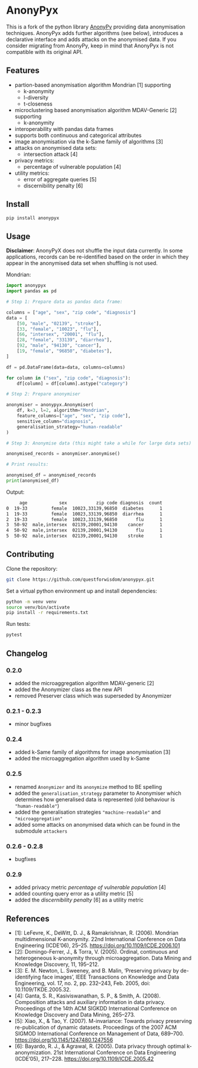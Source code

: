 # AnonyPyx

This is a fork of the python library [AnonyPy](https://pypi.org/project/anonypy/) providing data anonymisation techniques. 
AnonyPyx adds further algorithms (see below), introduces a declarative interface and adds attacks on the anonymised data.
If you consider migrating from AnonyPy, keep in mind that AnonyPyx is not compatible with its original API.

## Features

- partion-based anonymisation algorithm Mondrian [1] supporting
    - k-anonymity
    - l-diversity 
    - t-closeness
- microclustering based anonymisation algorithm MDAV-Generic [2] supporting
    - k-anonymity
- interoperability with pandas data frames
- supports both continuous and categorical attributes 
- image anonymisation via the k-Same family of algorithms [3]
- attacks on anonymised data sets:
    - intersection attack [4]
- privacy metrics:
    - percentage of vulnerable population [4]
- utility metrics:
    - error of aggregate queries [5]
    - discernibility penalty [6]

## Install

```bash
pip install anonypyx
```

## Usage

**Disclaimer**: AnonyPyX does not shuffle the input data currently. In some applications, records can be re-identified based on the order in which they appear in the anonymised data set when shuffling is not used. 

Mondrian:

```python
import anonypyx
import pandas as pd

# Step 1: Prepare data as pandas data frame:

columns = ["age", "sex", "zip code", "diagnosis"]
data = [
    [50, "male", "02139", "stroke"],
    [33, "female", "10023", "flu"],
    [66, "intersex", "20001", "flu"],
    [28, "female", "33139", "diarrhea"],
    [92, "male", "94130", "cancer"],
    [19, "female", "96850", "diabetes"],
]

df = pd.DataFrame(data=data, columns=columns)

for column in ("sex", "zip code", "diagnosis"):
    df[column] = df[column].astype("category")

# Step 2: Prepare anonymiser

anonymiser = anonypyx.Anonymiser(
    df, k=3, l=2, algorithm="Mondrian", 
    feature_columns=["age", "sex", "zip code"], 
    sensitive_column="diagnosis",
    generalisation_strategy="human-readable"
)

# Step 3: Anonymise data (this might take a while for large data sets)

anonymised_records = anonymiser.anonymise()

# Print results:

anonymised_df = anonymised_records
print(anonymised_df)
```

Output: 

```bash
     age            sex           zip code diagnosis  count
0  19-33         female  10023,33139,96850  diabetes      1
1  19-33         female  10023,33139,96850  diarrhea      1
2  19-33         female  10023,33139,96850       flu      1
3  50-92  male,intersex  02139,20001,94130    cancer      1
4  50-92  male,intersex  02139,20001,94130       flu      1
5  50-92  male,intersex  02139,20001,94130    stroke      1
```

## Contributing

Clone the repository:

```bash
git clone https://github.com/questforwisdom/anonypyx.git
```

Set a virtual python environment up and install dependencies:

```bash
python -m venv venv
source venv/bin/activate
pip install -r requirements.txt
```

Run tests:

```bash
pytest
```

## Changelog

### 0.2.0

- added the microaggregation algorithm MDAV-generic [2]
- added the Anonymizer class as the new API 
- removed Preserver class which was superseded by Anonymizer

### 0.2.1 - 0.2.3

- minor bugfixes

### 0.2.4

- added k-Same family of algorithms for image anonymisation [3]
- added the microaggregation algorithm used by k-Same

### 0.2.5

- renamed `Anonymizer` and its `anonymize` method to BE spelling
- added the `generalisation_strategy` parameter to Anonymiser which determines how generalised data is represented (old behaviour is `"human-readable"`)
- added the generalisation strategies `"machine-readable"` and `"microaggregation"`
- added some attacks on anonymised data which can be found in the submodule `attackers`

### 0.2.6 - 0.2.8

- bugfixes

### 0.2.9

- added privacy metric *percentage of vulnerable population* [4]
- added counting query error as a utility metric [5]
- added the *discernibility penalty* [6] as a utility metric

## References

- [1]: LeFevre, K., DeWitt, D. J., & Ramakrishnan, R. (2006). Mondrian multidimensional K-anonymity. 22nd International Conference on Data Engineering (ICDE’06), 25–25. https://doi.org/10.1109/ICDE.2006.101
- [2]: Domingo-Ferrer, J., & Torra, V. (2005). Ordinal, continuous and heterogeneous k-anonymity through microaggregation. Data Mining and Knowledge Discovery, 11, 195–212.
- [3]: E. M. Newton, L. Sweeney, and B. Malin, ‘Preserving privacy by de-identifying face images’, IEEE Transactions on Knowledge and Data Engineering, vol. 17, no. 2, pp. 232–243, Feb. 2005, doi: 10.1109/TKDE.2005.32.
- [4]: Ganta, S. R., Kasiviswanathan, S. P., & Smith, A. (2008). Composition attacks and auxiliary information in data privacy. Proceedings of the 14th ACM SIGKDD International Conference on Knowledge Discovery and Data Mining, 265–273.
- [5]: Xiao, X., & Tao, Y. (2007). M-invariance: Towards privacy preserving re-publication of dynamic datasets. Proceedings of the 2007 ACM SIGMOD International Conference on Management of Data, 689–700. https://doi.org/10.1145/1247480.1247556
- [6]: Bayardo, R. J., & Agrawal, R. (2005). Data privacy through optimal k-anonymization. 21st International Conference on Data Engineering (ICDE’05), 217–228. https://doi.org/10.1109/ICDE.2005.42



